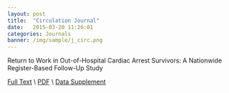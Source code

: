 ```yaml
---
layout: post
title:  "Circulation Journal"
date:   2015-03-20 11:26:01
categories: Journals
banner: /img/sample/j_circ.png
---
```


Return to Work in Out-of-Hospital Cardiac Arrest Survivors: A Nationwide Register-Based Follow-Up Study 

<a href="http://stroke.ahajournals.org/content/46/5/1167.full">Full Text</a> \ <a href="http://stroke.ahajournals.org/content/46/5/1167.full.pdf+html">PDF</a> \ <a href="http://stroke.ahajournals.org/content/46/5/1167.full.pdf+html">Data Supplement</a>


